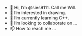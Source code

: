 - 👋 Hi, I’m @sies9111. Call me Will.
- 👀 I’m interested in drawing.
- 🌱 I’m currently learning C++.
- 💞️ I’m looking to collaborate on ...
- 📫 How to reach me ...

<!---
sies9111/sies9111 is a ✨ special ✨ repository because its `README.md` (this file) appears on your GitHub profile.
You can click the Preview link to take a look at your changes.
--->
